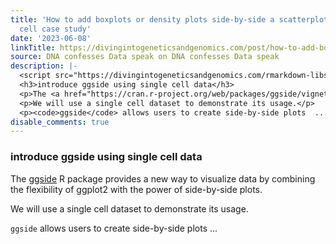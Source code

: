 ```yaml
---
title: 'How to add boxplots or density plots side-by-side a scatterplot: a single
  cell case study'
date: '2023-06-08'
linkTitle: https://divingintogeneticsandgenomics.com/post/how-to-add-boxplots-or-density-plots-side-by-side-a-scatterplot-a-single-cell-case-study/
source: DNA confesses Data speak on DNA confesses Data speak
description: |-
  <script src="https://divingintogeneticsandgenomics.com/rmarkdown-libs/header-attrs/header-attrs.js"></script> <div id="introduce-ggside-using-single-cell-data" class="section level3">
  <h3>introduce ggside using single cell data</h3>
  <p>The <a href="https://cran.r-project.org/web/packages/ggside/vignettes/ggside_basic_usage.html">ggside</a> R package provides a new way to visualize data by combining the flexibility of ggplot2 with the power of side-by-side plots.</p>
  <p>We will use a single cell dataset to demonstrate its usage.</p>
  <p><code>ggside</code> allows users to create side-by-side plots  ...
disable_comments: true
---
```

<script src="https://divingintogeneticsandgenomics.com/rmarkdown-libs/header-attrs/header-attrs.js"></script> <div id="introduce-ggside-using-single-cell-data" class="section level3">
<h3>introduce ggside using single cell data</h3>
<p>The <a href="https://cran.r-project.org/web/packages/ggside/vignettes/ggside_basic_usage.html">ggside</a> R package provides a new way to visualize data by combining the flexibility of ggplot2 with the power of side-by-side plots.</p>
<p>We will use a single cell dataset to demonstrate its usage.</p>
<p><code>ggside</code> allows users to create side-by-side plots  ...